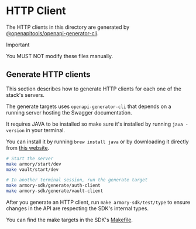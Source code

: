 # HTTP Client

The HTTP clients in this directory are generated by
[@openapitools/openapi-generator-cli](https://www.npmjs.com/package/@openapitools/openapi-generator-cli).

> [!IMPORTANT]
> You MUST NOT modify these files manually.

## Generate HTTP clients

This section describes how to generate HTTP clients for each one of the stack's
servers.

The generate targets uses `openapi-generator-cli` that depends on a running
server hosting the Swagger documentation.

It requires JAVA to be installed so make sure it's installed by running `java -version` in your terminal.

You can install it by running `brew install java` or by downloading it directly from [this website](https://www.oracle.com/java/technologies/downloads/#jdk22-mac).

```bash
# Start the server
make armory/start/dev
make vault/start/dev

# In another terminal session, run the generate target
make armory-sdk/generate/auth-client
make armory-sdk/generate/vault-client
```

After you generate an HTTP client, run `make armory-sdk/test/type` to ensure
changes in the API are respecting the SDK's internal types. 

You can find the make targets in the SDK's [Makefile](./../../../../Makefile).

